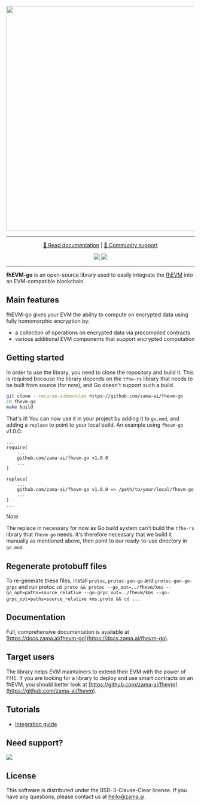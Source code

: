 <p align="center">
<!-- product name logo -->
  <img width=600 src="https://github.com/zama-ai/fhevm/assets/1384478/265d051c-e177-42b4-b9a2-d2b2e474131b">
</p>
<hr/>
<p align="center">
  <a href="https://docs.zama.ai/fhevm-go"> 📒 Read documentation</a> | <a href="https://zama.ai/community"> 💛 Community support</a>
</p>
<p align="center">
<!-- Version badge using shields.io -->
  <a href="https://github.com/zama-ai/fhevm-go/releases">
    <img src="https://img.shields.io/github/v/release/zama-ai/fhevm-go?style=flat-square">
  </a>
<!-- Zama Bounty Program -->
  <a href="https://github.com/zama-ai/bounty-program">
    <img src="https://img.shields.io/badge/Contribute-Zama%20Bounty%20Program-yellow?style=flat-square">
  </a>
</p>
<hr/>

**fhEVM-go** is an open-source library used to easily integrate the [fhEVM](https://docs.zama.ai/fhevm) into an EVM-compatible blockchain.

## Main features

fhEVM-go gives your EVM the ability to compute on encrypted data using fully homomorphic encryption by:

- a collection of operations on encrypted data via precompiled contracts
- various additional EVM components that support encrypted computation

## Getting started

In order to use the library, you need to clone the repository and build it. This is required because the library depends on the `tfhe-rs` library that needs to be built from source (for now), and Go doesn't support such a build.

```bash
git clone --recurse-submodules https://github.com/zama-ai/fhevm-go
cd fhevm-go
make build
```

That's it! You can now use it in your project by adding it to `go.mod`, and adding a `replace` to point to your local build. An example using `fhevm-go` v1.0.0:

```
...
require(
    ...
    github.com/zama-ai/fhevm-go v1.0.0
    ...
)

replace(
    ...
    github.com/zama-ai/fhevm-go v1.0.0 => /path/to/your/local/fhevm-go
    ...
)
...
```

> [!NOTE]
> The replace in necessary for now as Go build system can't build the `tfhe-rs` library that `fhevm-go` needs. It's therefore necessary that we build it manually as mentioned above, then point to our ready-to-use directory in `go.mod`.

## Regenerate protobuff files

To re-generate these files, install `protoc`, `protoc-gen-go` and `protoc-gen-go-grpc` and run protoc
`cd proto && protoc --go_out=../fhevm/kms --go_opt=paths=source_relative --go-grpc_out=../fhevm/kms --go-grpc_opt=paths=source_relative kms.proto && cd ..`.

## Documentation

Full, comprehensive documentation is available at [https://docs.zama.ai/fhevm-go](https://docs.zama.ai/fhevm-go).

## Target users

The library helps EVM maintainers to extend their EVM with the power of FHE. If you are looking for a library to deploy and use smart contracts on an fhEVM, you should better look at [https://github.com/zama-ai/fhevm](https://github.com/zama-ai/fhevm).

## Tutorials

- [Integration guide](https://docs.zama.ai/fhevm-go/getting-started/integration)

## Need support?

<a target="_blank" href="https://community.zama.ai">
  <img src="https://user-images.githubusercontent.com/5758427/231145251-9cb3f03f-3e0e-4750-afb8-2e6cf391fa43.png">
</a>

## License


This software is distributed under the BSD-3-Clause-Clear license. If you have any questions, please contact us at hello@zama.ai.
